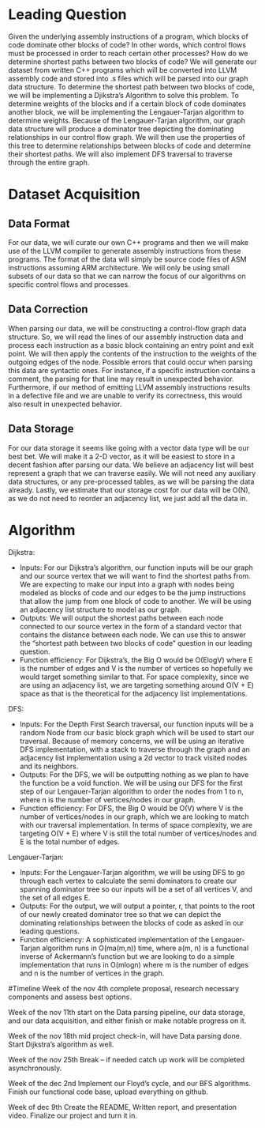 # Leading Question 

Given the underlying assembly instructions of a program, which blocks of code dominate other blocks of code? In other words, which control flows must be processed in order to reach certain other processes? How do we determine shortest paths between two blocks of code? We will generate our dataset from written C++ programs which will be converted into LLVM assembly code and stored into .s files which will be parsed into our graph data structure. To determine the shortest path between two blocks of code, we will be implementing a Djikstra’s Algorithm to solve this problem. To determine weights of the blocks and if a certain block of code dominates another block, we will be implementing the Lengauer-Tarjan algorithm to determine weights. Because of the Lengauer-Tarjan algorithm, our graph data structure will produce a dominator tree depicting the dominating relationships in our control flow graph. We will then use the properties of this tree to determine relationships between blocks of code and determine their shortest paths. We will also implement DFS traversal to traverse through the entire graph. 

# Dataset Acquisition
## Data Format

For our data, we will curate our own C++ programs and then we will make use of the LLVM compiler to generate assembly instructions from these programs. The format of the data will simply be source code files of ASM instructions assuming ARM architecture. We will only be using small subsets of our data so that we can narrow the focus of our algorithms on specific control flows and processes.


## Data Correction
When parsing our data, we will be constructing a control-flow graph data structure. So, we will read the lines of our assembly instruction data and process each instruction as a basic block containing an entry point and exit point. We will then apply the contents of the instruction to the weights of the outgoing edges of the node. Possible errors that could occur when parsing this data are syntactic ones. For instance, if a specific instruction contains a comment, the parsing for that line may result in unexpected behavior. Furthermore, if our method of emitting LLVM assembly instructions results in a defective file and we are unable to verify its correctness, this would also result in unexpected behavior.

## Data Storage

For our data storage it seems like going with a vector data type will be our best bet. We will make it a 2-D vector, as it will be easiest to store in a decent fashion after parsing our data. We believe an adjacency list will best represent a graph that we can traverse easily. We will not need any auxiliary data structures, or any pre-processed tables, as we will be parsing the data already. Lastly, we estimate that our storage cost for our data will be O(N), as we do not need to reorder an adjacency list, we just add all the data in.

# Algorithm 

Dijkstra: 
* Inputs: For our Dijkstra’s algorithm, our function inputs will be our graph and our source vertex that we will want to find the shortest paths from. We are expecting to make our input into a graph with nodes being modeled as blocks of code and our edges to be the jump instructions that allow the jump from one block of code to another. We will be using an adjacency list structure to model as our graph. 
* Outputs: We will output the shortest paths between each node connected to our source vertex in the form of a standard vector that contains the distance between each node. We can use this to answer the “shortest path between two blocks of code” question in our leading question. 
* Function efficiency: For Dijkstra’s, the Big O would be O(ElogV) where E is the number of edges and V is the number of vertices so hopefully we would target something similar to that. For space complexity, since we are using an adjacency list, we are targeting something around O(V + E) space as that is the theoretical for the adjacency list implementations. 

DFS: 
* Inputs: For the Depth First Search traversal, our function inputs will be a random Node from our basic block graph which will be used to start our traversal. Because of memory concerns, we will be using an iterative DFS implementation, with a stack to traverse through the graph and an adjacency list implementation using a 2d vector to track visited nodes and its neighbors. 
* Outputs: For the DFS, we will be outputting nothing as we plan to have the function be a void function. We will be using our DFS for the first step of our Lengauer-Tarjan algorithm to order the nodes from 1 to n, where n is the number of vertices/nodes in our graph. 
* Function efficiency: For DFS, the Big O would be O(V) where V is the number of vertices/nodes in our graph, which we are looking to match with our traversal implementation. In terms of space complexity, we are targeting O(V + E) where V is still the total number of vertices/nodes and E is the total number of edges. 

Lengauer-Tarjan: 
* Inputs: For the Lengauer-Tarjan algorithm, we will be using DFS to go through each vertex to calculate the semi dominators to create our spanning dominator tree so our inputs will be a set of all vertices V, and the set of all edges E. 
* Outputs: For the output, we will output a pointer, r, that points to the root of our newly created dominator tree so that we can depict the dominating relationships between the blocks of code as asked in our leading questions. 
* Function efficiency: A sophisticated implementation of the Lengauer-Tarjan algorithm runs in O(ma(m,n)) time, where a(m, n) is a functional inverse of Ackermann’s function but we are looking to do a simple implementation that runs in O(mlogn) where m is the number of edges and n is the number of vertices in the graph. 


#Timeline
Week of the nov 4th 
complete proposal, research necessary components and assess best options.

Week of the nov 11th 
start on the Data parsing pipeline, our data storage, and our data acquisition, and either finish or make notable progress on it.

Week of the nov 18th 
mid project check-in, will have Data parsing done. Start Dijkstra’s algorithm as well.

Week of the nov 25th 
Break – if needed catch up work will be completed asynchronously.
 
Week of the dec 2nd 
Implement our Floyd’s cycle, and our BFS algorithms. Finish our functional code base, upload everything on github.


Week of dec 9th
Create the README, Written report, and presentation video.
Finalize our project and turn it in.
